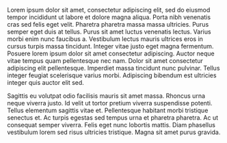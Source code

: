 
Lorem ipsum dolor sit amet, consectetur adipiscing elit, sed do eiusmod tempor incididunt ut labore et dolore magna aliqua. Porta nibh venenatis cras sed felis eget velit. Pharetra pharetra massa massa ultricies. Purus semper eget duis at tellus. Purus sit amet luctus venenatis lectus. Varius morbi enim nunc faucibus a. Vestibulum lectus mauris ultrices eros in cursus turpis massa tincidunt. Integer vitae justo eget magna fermentum. Posuere lorem ipsum dolor sit amet consectetur adipiscing. Auctor neque vitae tempus quam pellentesque nec nam. Dolor sit amet consectetur adipiscing elit pellentesque. Imperdiet massa tincidunt nunc pulvinar. Tellus integer feugiat scelerisque varius morbi. Adipiscing bibendum est ultricies integer quis auctor elit sed.

Sagittis eu volutpat odio facilisis mauris sit amet massa. Rhoncus urna neque viverra justo. Id velit ut tortor pretium viverra suspendisse potenti. Tellus elementum sagittis vitae et. Pellentesque habitant morbi tristique senectus et. Ac turpis egestas sed tempus urna et pharetra pharetra. Ac ut consequat semper viverra. Felis eget nunc lobortis mattis. Diam phasellus vestibulum lorem sed risus ultricies tristique. Magna sit amet purus gravida.
